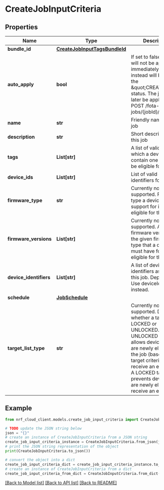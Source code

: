 # CreateJobInputCriteria


## Properties

Name | Type | Description | Notes
------------ | ------------- | ------------- | -------------
**bundle_id** | [**CreateJobInputTagsBundleId**](CreateJobInputTagsBundleId.md) |  | 
**auto_apply** | **bool** | If set to false the job will not be applied immediately, but instead will be left in the \&quot;CREATED\&quot; status. The job can later be applied using POST /fota-jobs/{jobId}/apply | [optional] [default to True]
**name** | **str** | Friendly name for this job | [optional] 
**description** | **str** | Short description for this job | [optional] 
**tags** | **List[str]** | A list of valid tags in which a device must contain one of for it to be eligible for this job. | [optional] 
**device_ids** | **List[str]** | List of valid device identifiers for this job. | [optional] 
**firmware_type** | **str** | Currently not supported. Firmware type a device must support for it to be eligible for this job. | [optional] 
**firmware_versions** | **List[str]** | Currently not supported. A list of firmware versions for the given firmware type that a device must have for it to be eligible for this job. | [optional] 
**device_identifiers** | **List[str]** | A list of device identifiers assigned to this job. Deprecated. Use deviceIds instead. | [optional] 
**schedule** | [**JobSchedule**](JobSchedule.md) |  | [optional] 
**target_list_type** | **str** | Currently not supported. Determine whether a target list is LOCKED or UNLOCKED. An UNLOCKED target list allows devices that are newly eligible for the job (based on target criteria) to receive an execution. A LOCKED target prevents devices that are newly eligible to receive an execution. | [optional] 

## Example

```python
from nrf_cloud_client.models.create_job_input_criteria import CreateJobInputCriteria

# TODO update the JSON string below
json = "{}"
# create an instance of CreateJobInputCriteria from a JSON string
create_job_input_criteria_instance = CreateJobInputCriteria.from_json(json)
# print the JSON string representation of the object
print(CreateJobInputCriteria.to_json())

# convert the object into a dict
create_job_input_criteria_dict = create_job_input_criteria_instance.to_dict()
# create an instance of CreateJobInputCriteria from a dict
create_job_input_criteria_from_dict = CreateJobInputCriteria.from_dict(create_job_input_criteria_dict)
```
[[Back to Model list]](../README.md#documentation-for-models) [[Back to API list]](../README.md#documentation-for-api-endpoints) [[Back to README]](../README.md)


